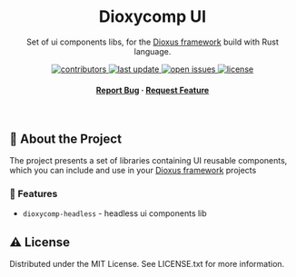  <div align="center">

  <!--<img src="assets/logo.png" alt="logo" width="200" height="auto" />-->
  <h1>Dioxycomp UI</h1>
  
  <p>
   Set of ui components libs, for the
      <a href="https://dioxuslabs.com"> Dioxus framework</a>
      build with Rust language. 
  </p>
  
<!-- Badges -->
<p>
  <a href="https://github.com/kirildi/dioxycomp-ui/graphs/contributors">
    <img src="https://img.shields.io/github/contributors/kirildi/dioxycomp-ui" alt="contributors" />
  </a>
  <a href="">
    <img src="https://img.shields.io/github/last-commit/kirildi/dioxycomp-ui" alt="last update" />
  </a>
  <!--
  <a href="https://github.com/kirildi/dioxycomp-ui/network/members">
    <img src="https://img.shields.io/github/forks/kirildi/dioxycomp-ui" alt="forks" />
  </a>
  <a href="https://github.com/Louis3797/awesome-readme-template/stargazers">
    <img src="https://img.shields.io/github/stars/Louis3797/awesome-readme-template" alt="stars" />
  </a>-->
  <a href="https://github.com/kirildi/dioxycomp-ui/issues/">
    <img src="https://img.shields.io/github/issues/kirildi/dioxycomp-ui" alt="open issues" />
  </a>
  <a href="https://github.com/kirildi/dioxycomp-ui/blob/master/LICENSE">
    <img src="https://img.shields.io/github/license/kirildi/dioxycomp-ui.svg" alt="license" />
  </a>
</p>
   
<h4>
    <!--<a href="https://github.com/Louis3797/awesome-readme-template/">View Demo</a>
  <span> · </span>
    <a href="https://github.com/Louis3797/awesome-readme-template">Documentation</a>
  <span> · </span>-->
    <a href="https://github.com/kirildi/dioxycomp-ui/issues/">Report Bug</a>
  <span> · </span>
    <a href="https://github.com/kirildi/dioxycomp-ui/issues/">Request Feature</a>
  </h4>
</div>

<br />

<!-- Table of Contents -->
<!-- # :notebook_with_decorative_cover: Table of Contents

- [About the Project](#star2-about-the-project)
  * [Screenshots](#camera-screenshots)
  * [Tech Stack](#space_invader-tech-stack)
  * [Features](#dart-features)
  * [Color Reference](#art-color-reference)
  * [Environment Variables](#key-environment-variables)
- [Getting Started](#toolbox-getting-started)
  * [Prerequisites](#bangbang-prerequisites)
  * [Installation](#gear-installation)
  * [Running Tests](#test_tube-running-tests)
  * [Run Locally](#running-run-locally)
  * [Deployment](#triangular_flag_on_post-deployment)
- [Usage](#eyes-usage)
- [Roadmap](#compass-roadmap)
- [Contributing](#wave-contributing)
  * [Code of Conduct](#scroll-code-of-conduct)
- [FAQ](#grey_question-faq)
- [License](#warning-license)
- [Contact](#handshake-contact)
- [Acknowledgements](#gem-acknowledgements)

  -->

<!-- About the Project -->
## :star2: About the Project
The project presents a set of libraries containing UI reusable components, which you can include and use in your [Dioxus framework](https://dioxuslabs.com) projects
 

<!-- Screenshots -->
<!--### :camera: Screenshots

<div align="center"> 
  <img src="https://placehold.co/600x400?text=Your+Screenshot+here" alt="screenshot" />
</div> -->


<!-- TechStack -->
<!-- ### :space_invader: Tech Stack

<details>
  <summary>Client</summary>
  <ul>
    <li><a href="https://www.typescriptlang.org/">Typescript</a></li>
    <li><a href="https://nextjs.org/">Next.js</a></li>
    <li><a href="https://reactjs.org/">React.js</a></li>
    <li><a href="https://tailwindcss.com/">TailwindCSS</a></li>
  </ul>
</details>

<details>
  <summary>Server</summary>
  <ul>
    <li><a href="https://www.typescriptlang.org/">Typescript</a></li>
    <li><a href="https://expressjs.com/">Express.js</a></li>
    <li><a href="https://go.dev/">Golang</a></li>
    <li><a href="https://nestjs.com/">Nest.js</a></li>
    <li><a href="https://socket.io/">SocketIO</a></li>
    <li><a href="https://www.prisma.io/">Prisma</a></li>    
    <li><a href="https://www.apollographql.com/">Apollo</a></li>
    <li><a href="https://graphql.org/">GraphQL</a></li>
  </ul>
</details>

<details>
<summary>Database</summary>
  <ul>
    <li><a href="https://www.mysql.com/">MySQL</a></li>
    <li><a href="https://www.postgresql.org/">PostgreSQL</a></li>
    <li><a href="https://redis.io/">Redis</a></li>
    <li><a href="https://neo4j.com/">Neo4j</a></li>
    <li><a href="https://www.mongodb.com/">MongoDB</a></li>
  </ul>
</details>

<details>
<summary>DevOps</summary>
  <ul>
    <li><a href="https://www.docker.com/">Docker</a></li>
    <li><a href="https://www.jenkins.io/">Jenkins</a></li>
    <li><a href="https://circleci.com/">CircleCLI</a></li>
  </ul>
</details>
-->
<!-- Features -->
### :dart: Features

- `dioxycomp-headless` - headless ui components lib
  

<!-- Color Reference -->
<!--### :art: Color Reference

| Color             | Hex                                                                |
| ----------------- | ------------------------------------------------------------------ |
| Primary Color | ![#222831](https://via.placeholder.com/10/222831?text=+) #222831 |
| Secondary Color | ![#393E46](https://via.placeholder.com/10/393E46?text=+) #393E46 |
| Accent Color | ![#00ADB5](https://via.placeholder.com/10/00ADB5?text=+) #00ADB5 |
| Text Color | ![#EEEEEE](https://via.placeholder.com/10/EEEEEE?text=+) #EEEEEE |
-->

<!-- Env Variables -->
<!--### :key: Environment Variables

To run this project, you will need to add the following environment variables to your .env file

`API_KEY`

`ANOTHER_API_KEY`
-->
<!-- Getting Started -->
<!--## 	:toolbox: Getting Started
-->
<!-- Prerequisites -->
<!--### :bangbang: Prerequisites

This project uses Yarn as package manager

```bash
 npm install --global yarn
```
-->
<!-- Installation -->
<!-- ### :gear: Installation

Install my-project with npm

```bash
  yarn install my-project
  cd my-project
```
   -->
<!-- Running Tests -->
<!--### :test_tube: Running Tests

To run tests, run the following command

```bash
  yarn test test
```
-->
<!-- Run Locally -->
<!--### :running: Run Locally

Clone the project

```bash
  git clone https://github.com/Louis3797/awesome-readme-template.git
```

Go to the project directory

```bash
  cd my-project
```

Install dependencies

```bash
  yarn install
```

Start the server

```bash
  yarn start
```

-->
<!-- Deployment -->
<!-- ### :triangular_flag_on_post: Deployment

To deploy this project run

```bash
  yarn deploy
```


<!-- Usage -->
<!-- ## :eyes: Usage

Use this space to tell a little more about your project and how it can be used. Show additional screenshots, code samples, demos or link to other resources.


```javascript
import Component from 'my-project'

function App() {
  return <Component />
}
```
-->
<!-- Roadmap -->
<!--## :compass: Roadmap

* [x] Todo 1
* [ ] Todo 2

-->
<!-- Contributing -->
<!-- ## :wave: Contributing

<a href="https://github.com/Louis3797/awesome-readme-template/graphs/contributors">
  <img src="https://contrib.rocks/image?repo=Louis3797/awesome-readme-template" />
</a>


Contributions are always welcome!

See `contributing.md` for ways to get started.

-->
<!-- Code of Conduct -->
<!--### :scroll: Code of Conduct

Please read the [Code of Conduct](https://github.com/Louis3797/awesome-readme-template/blob/master/CODE_OF_CONDUCT.md)
-->
<!-- FAQ -->
<!--## :grey_question: FAQ

- Question 1

  + Answer 1

- Question 2

  + Answer 2

-->
<!-- License -->
## :warning: License

Distributed under the MIT License. See LICENSE.txt for more information.


<!-- Contact -->
<!-- ## :handshake: Contact

Your Name - [@twitter_handle](https://twitter.com/twitter_handle) - email@email_client.com

Project Link: [https://github.com/Louis3797/awesome-readme-template](https://github.com/Louis3797/awesome-readme-template)

-->
<!-- Acknowledgments -->
<!-- ## :gem: Acknowledgements

Use this section to mention useful resources and libraries that you have used in your projects.

 - [Shields.io](https://shields.io/)
 - [Awesome README](https://github.com/matiassingers/awesome-readme)
 - [Emoji Cheat Sheet](https://github.com/ikatyang/emoji-cheat-sheet/blob/master/README.md#travel--places)
 - [Readme Template](https://github.com/othneildrew/Best-README-Template)
-->
